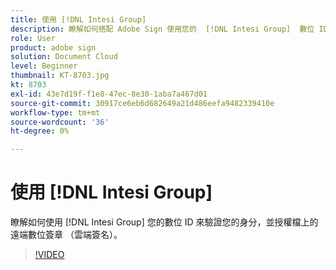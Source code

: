 ```yaml
---
title: 使用 [!DNL Intesi Group]
description: 瞭解如何搭配 Adobe Sign 使用您的  [!DNL Intesi Group]  數位 ID
role: User
product: adobe sign
solution: Document Cloud
level: Beginner
thumbnail: KT-8703.jpg
kt: 8703
exl-id: 43e7d19f-f1e8-47ec-8e30-1aba7a467d01
source-git-commit: 30917ce6eb6d682649a21d486eefa9482339410e
workflow-type: tm+mt
source-wordcount: '36'
ht-degree: 0%

---
```


# 使用 [!DNL Intesi Group]

瞭解如何使用 [!DNL Intesi Group] 您的數位 ID 來驗證您的身分，並授權檔上的遠端數位簽章 （雲端簽名）。

>[!VIDEO](https://video.tv.adobe.com/v/336989?hidetitle=true)
